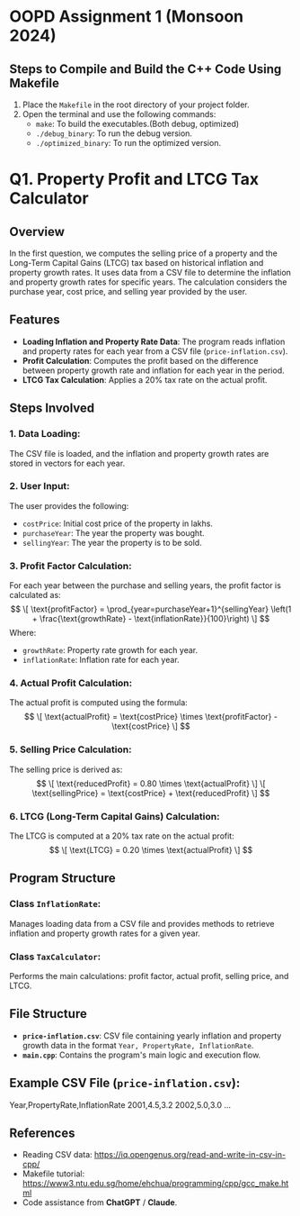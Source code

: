 # OOPD Assignment 1 (Monsoon 2024)

## Steps to Compile and Build the C++ Code Using Makefile

1. Place the `Makefile` in the root directory of your project folder.
2. Open the terminal and use the following commands:
   - `make`: To build the executables.(Both debug, optimized)
   - `./debug_binary`: To run the debug version.
   - `./optimized_binary`: To run the optimized version.

# Q1. Property Profit and LTCG Tax Calculator

## Overview
In the first question, we computes the selling price of a property and the Long-Term Capital Gains (LTCG) tax based on historical inflation and property growth rates. It uses data from a CSV file to determine the inflation and property growth rates for specific years. The calculation considers the purchase year, cost price, and selling year provided by the user.

## Features
- **Loading Inflation and Property Rate Data**: The program reads inflation and property rates for each year from a CSV file (`price-inflation.csv`).
- **Profit Calculation**: Computes the profit based on the difference between property growth rate and inflation for each year in the period.
- **LTCG Tax Calculation**: Applies a 20% tax rate on the actual profit.

## Steps Involved

### 1. Data Loading:
The CSV file is loaded, and the inflation and property growth rates are stored in vectors for each year.

### 2. User Input:
The user provides the following:
- `costPrice`: Initial cost price of the property in lakhs.
- `purchaseYear`: The year the property was bought.
- `sellingYear`: The year the property is to be sold.

### 3. Profit Factor Calculation:
For each year between the purchase and selling years, the profit factor is calculated as:
$$
\[
\text{profitFactor} = \prod_{year=purchaseYear+1}^{sellingYear} \left(1 + \frac{\text{growthRate} - \text{inflationRate}}{100}\right)
\]
$$
Where:
- `growthRate`: Property rate growth for each year.
- `inflationRate`: Inflation rate for each year.

### 4. Actual Profit Calculation:
The actual profit is computed using the formula:
$$
\[
\text{actualProfit} = \text{costPrice} \times \text{profitFactor} - \text{costPrice}
\]
$$
### 5. Selling Price Calculation:
The selling price is derived as:
$$
\[
\text{reducedProfit} = 0.80 \times \text{actualProfit}
\]
\[
\text{sellingPrice} = \text{costPrice} + \text{reducedProfit}
\]
$$
### 6. LTCG (Long-Term Capital Gains) Calculation:
The LTCG is computed at a 20% tax rate on the actual profit:
$$
\[
\text{LTCG} = 0.20 \times \text{actualProfit}
\]
$$
## Program Structure

### Class `InflationRate`:
Manages loading data from a CSV file and provides methods to retrieve inflation and property growth rates for a given year.

### Class `TaxCalculator`:
Performs the main calculations: profit factor, actual profit, selling price, and LTCG.

## File Structure
- **`price-inflation.csv`**: CSV file containing yearly inflation and property growth data in the format `Year, PropertyRate, InflationRate`.
- **`main.cpp`**: Contains the program's main logic and execution flow.

## Example CSV File (`price-inflation.csv`):
Year,PropertyRate,InflationRate 2001,4.5,3.2 2002,5.0,3.0 ...

## References
- Reading CSV data: https://iq.opengenus.org/read-and-write-in-csv-in-cpp/
- Makefile tutorial: https://www3.ntu.edu.sg/home/ehchua/programming/cpp/gcc_make.html
- Code assistance from **ChatGPT** / **Claude**.
